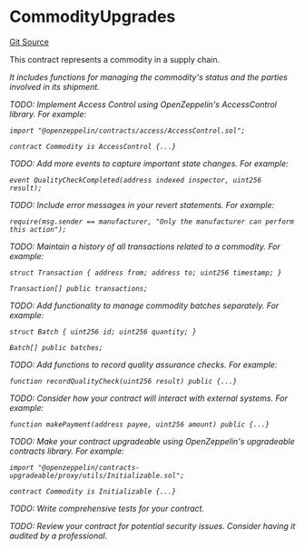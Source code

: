 # CommodityUpgrades
[Git Source](https://github.com/tinotendajoe01/Solidity-Blochain/blob/cf463adb86eb681dea89cb8178867ce0ef041f33/src/Upgrades/Commodity.u.sol)

This contract represents a commodity in a supply chain.

*It includes functions for managing the commodity's status and the parties involved in its shipment.*

*TODO: Implement Access Control using OpenZeppelin's AccessControl library. For example:*

*`import "@openzeppelin/contracts/access/AccessControl.sol";`*

*`contract Commodity is AccessControl {...}`*

*TODO: Add more events to capture important state changes. For example:*

*`event QualityCheckCompleted(address indexed inspector, uint256 result);`*

*TODO: Include error messages in your revert statements. For example:*

*`require(msg.sender == manufacturer, "Only the manufacturer can perform this action");`*

*TODO: Maintain a history of all transactions related to a commodity. For example:*

*`struct Transaction { address from; address to; uint256 timestamp; }`*

*`Transaction[] public transactions;`*

*TODO: Add functionality to manage commodity batches separately. For example:*

*`struct Batch { uint256 id; uint256 quantity; }`*

*`Batch[] public batches;`*

*TODO: Add functions to record quality assurance checks. For example:*

*`function recordQualityCheck(uint256 result) public {...}`*

*TODO: Consider how your contract will interact with external systems. For example:*

*`function makePayment(address payee, uint256 amount) public {...}`*

*TODO: Make your contract upgradeable using OpenZeppelin's upgradeable contracts library. For example:*

*`import "@openzeppelin/contracts-upgradeable/proxy/utils/Initializable.sol";`*

*`contract Commodity is Initializable {...}`*

*TODO: Write comprehensive tests for your contract.*

*TODO: Review your contract for potential security issues. Consider having it audited by a professional.*


